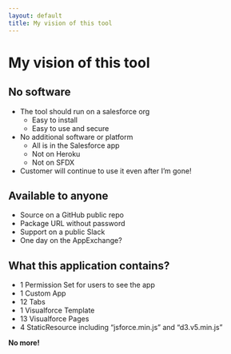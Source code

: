 ```yaml
---
layout: default
title: My vision of this tool
---
```


# My vision of this tool

## No software
- The tool should run on a salesforce org
  - Easy to install
  - Easy to use and secure
- No additional software or platform 
  - All is in the Salesforce app
  - Not on Heroku 
  - Not on SFDX
- Customer will continue to use it even after I’m gone!

## Available to anyone
- Source on a GitHub public repo
- Package URL without password
- Support on a public Slack
- One day on the AppExchange?

## What this application contains?
- 1 Permission Set for users to see the app
- 1 Custom App
- 12 Tabs
- 1 Visualforce Template
- 13 Visualforce Pages
- 4 StaticResource including “jsforce.min.js” and “d3.v5.min.js”

**No more!**
